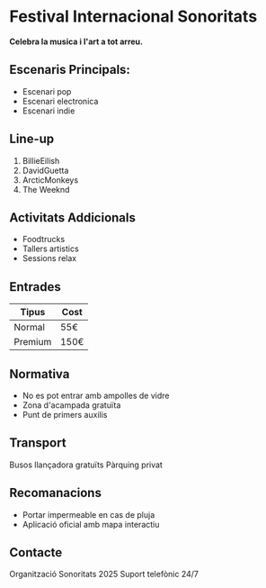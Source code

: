 # Festival Internacional Sonoritats

**Celebra la musica i l'art a tot arreu.**

## Escenaris Principals: 
- Escenari pop
- Escenari electronica
- Escenari indie

## Line-up
1) BillieEilish
2) DavidGuetta
3) ArcticMonkeys
4) The Weeknd

## Activitats Addicionals
- Foodtrucks
- Tallers artistics
- Sessions relax

## Entrades
|Tipus|Cost|
|---|---|
|Normal|55€|
|Premium|150€|

## Normativa
- No es pot entrar amb ampolles de vidre
- Zona d'acampada gratuïta
- Punt de primers auxilis

## Transport
Busos llançadora gratuïts
Pàrquing privat

## Recomanacions
* Portar impermeable en cas de pluja
* Aplicació oficial amb mapa interactiu

## Contacte
Organització Sonoritats 2025
Suport telefònic 24/7

